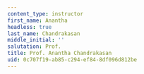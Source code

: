 ```yaml
---
content_type: instructor
first_name: Anantha
headless: true
last_name: Chandrakasan
middle_initial: ''
salutation: Prof.
title: Prof. Anantha Chandrakasan
uid: 0c707f19-ab85-c294-ef84-8df096d812be
---
```

